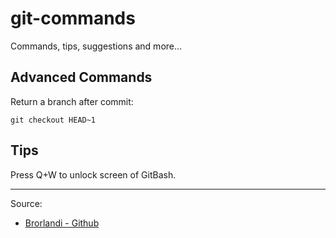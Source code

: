 # git-commands
Commands, tips, suggestions and more...


## Advanced Commands


Return a branch after commit:

```
git checkout HEAD~1
```


## Tips

Press Q+W to unlock screen of GitBash.



<hr>

Source:

<ul>
  <li><a href="https://brorlandi.github.io/git-desfazendo-commits">Brorlandi - Github</a></li>
</ul>




